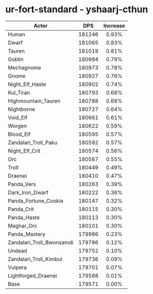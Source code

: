 # ur-fort-standard - yshaarj-cthun
| Actor | DPS | Increase |
|---|:---:|:---:|
|Human|181246|0.93%|
|Dwarf|181065|0.83%|
|Tauren|181019|0.81%|
|Goblin|180984|0.79%|
|Mechagnome|180973|0.78%|
|Gnome|180927|0.76%|
|Night_Elf_Haste|180902|0.74%|
|Kul_Tiran|180793|0.68%|
|Highmountain_Tauren|180788|0.68%|
|Nightborne|180727|0.64%|
|Void_Elf|180661|0.61%|
|Worgen|180622|0.59%|
|Blood_Elf|180595|0.57%|
|Zandalari_Troll_Paku|180592|0.57%|
|Night_Elf_Crit|180574|0.56%|
|Orc|180567|0.55%|
|Troll|180449|0.49%|
|Draenei|180410|0.47%|
|Panda_Vers|180263|0.39%|
|Dark_Iron_Dwarf|180222|0.36%|
|Panda_Fortune_Cookie|180147|0.32%|
|Panda_Crit|180115|0.30%|
|Panda_Haste|180113|0.30%|
|Maghar_Orc|180101|0.30%|
|Panda_Mastery|179986|0.23%|
|Zandalari_Troll_Bwonsamdi|179786|0.12%|
|Undead|179752|0.10%|
|Zandalari_Troll_Kimbul|179736|0.09%|
|Vulpera|179701|0.07%|
|Lightforged_Draenei|179588|0.01%|
|Base|179571|0.00%|
